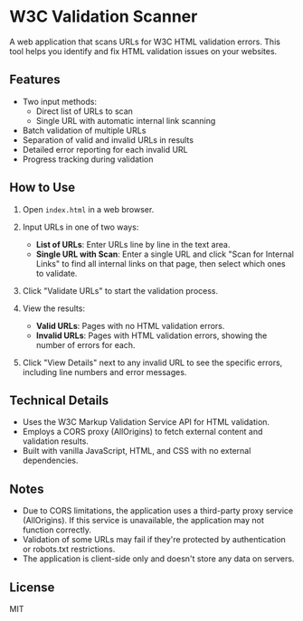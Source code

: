 # W3C Validation Scanner

A web application that scans URLs for W3C HTML validation errors. This tool helps you identify and fix HTML validation issues on your websites.

## Features

- Two input methods:
  - Direct list of URLs to scan
  - Single URL with automatic internal link scanning
- Batch validation of multiple URLs
- Separation of valid and invalid URLs in results
- Detailed error reporting for each invalid URL
- Progress tracking during validation

## How to Use

1. Open `index.html` in a web browser.

2. Input URLs in one of two ways:
   - **List of URLs**: Enter URLs line by line in the text area.
   - **Single URL with Scan**: Enter a single URL and click "Scan for Internal Links" to find all internal links on that page, then select which ones to validate.

3. Click "Validate URLs" to start the validation process.

4. View the results:
   - **Valid URLs**: Pages with no HTML validation errors.
   - **Invalid URLs**: Pages with HTML validation errors, showing the number of errors for each.

5. Click "View Details" next to any invalid URL to see the specific errors, including line numbers and error messages.

## Technical Details

- Uses the W3C Markup Validation Service API for HTML validation.
- Employs a CORS proxy (AllOrigins) to fetch external content and validation results.
- Built with vanilla JavaScript, HTML, and CSS with no external dependencies.

## Notes

- Due to CORS limitations, the application uses a third-party proxy service (AllOrigins). If this service is unavailable, the application may not function correctly.
- Validation of some URLs may fail if they're protected by authentication or robots.txt restrictions.
- The application is client-side only and doesn't store any data on servers.

## License

MIT 